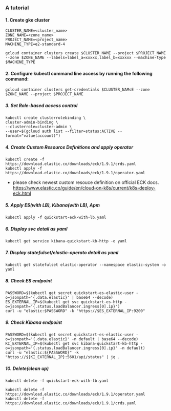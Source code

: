 ### A tutorial 

#### 1. Create gke cluster

```commandline
CLUSTER_NAME=<cluster_name>
ZONE_NAME=<zone_name>
PROJECT_NAME=<project_name>
MACHINE_TYPE=e2-standard-4

gcloud container clusters create $CLUSTER_NAME --project $PROJECT_NAME --zone $ZONE_NAME --labels=label_a=xxxxx,label_b=xxxxxx --machine-type $MACHINE_TYPE
```

#### 2. Configure kubectl command line access by running the following command:

```commandline
gcloud container clusters get-credentials $CLUSTER_NAMsE --zone $ZONE_NAME --project $PROJECT_NAME
```


##### 3. Set Role-based access control

```commandline
kubectl create clusterrolebinding \
cluster-admin-binding \
--clusterrole=cluster-admin \
--user=$(gcloud auth list --filter=status:ACTIVE --format="value(account)")
```

##### 4. Create Custom Resource Definitions and apply operator
```commandline
kubectl create -f https://download.elastic.co/downloads/eck/1.9.1/crds.yaml
kubectl apply -f https://download.elastic.co/downloads/eck/1.9.1/operator.yaml
```
* please check newest custom resouce definition on official ECK docs. https://www.elastic.co/guide/en/cloud-on-k8s/current/k8s-deploy-eck.html

##### 5. Apply ES(with LB), Kibana(with LB), Apm 
```commandline
kubectl apply -f quickstart-eck-with-lb.yaml
```

##### 6. Display svc detail as yaml
```commandline
kubectl get service kibana-quickstart-kb-http -o yaml
```

##### 7. Display statefulset/elastic-operato detail as yaml
```commandline
kubectl get statefulset elastic-operator --namespace elastic-system -o yaml
```

##### 8. Check ES endpoint 

```commandline
PASSWORD=$(kubectl get secret quickstart-es-elastic-user -o=jsonpath='{.data.elastic}' | base64 --decode)
ES_EXTERNAL_IP=$(kubectl get svc quickstart-es-http -o=jsonpath='{.status.loadBalancer.ingress[0].ip}')
curl -u "elastic:$PASSWORD" -k "https://$ES_EXTERNAL_IP:9200"
```

##### 9. Check Kibana endpoint 

```commandline
PASSWORD=$(kubectl get secret quickstart-es-elastic-user -o=jsonpath='{.data.elastic}' -n default | base64 --decode)
KI_EXTERNAL_IP=$(kubectl get svc kibana-quickstart-kb-http -o=jsonpath='{.status.loadBalancer.ingress[0].ip}' -n default)
curl -u "elastic:${PASSWORD}" -k "https://${KI_EXTERNAL_IP}:5601/api/status" | jq .
```

##### 10. Delete(clean up)
```commandline
kubectl delete -f quickstart-eck-with-lb.yaml
```

```commandline
kubectl delete -f https://download.elastic.co/downloads/eck/1.9.1/operator.yaml
kubectl delete -f https://download.elastic.co/downloads/eck/1.9.1/crds.yaml
```

